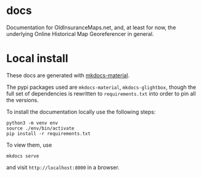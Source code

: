 # docs

Documentation for OldInsuranceMaps.net, and, at least for now, the underlying Online Historical Map Georeferencer in general.

# Local install

These docs are generated with [mkdocs-material](https://squidfunk.github.io/mkdocs-material). 

The pypi packages used are `mkdocs-material`, `mkdocs-glightbox`, though the full set of dependencies is rewritten to `requirements.txt` into order to pin all the versions. 

To install the documentation locally use the following steps:

```
python3 -m venv env
source ./env/bin/activate
pip install -r requirements.txt
```

To view them, use

```
mkdocs serve
```

and visit `http://localhost:8000` in a browser.
